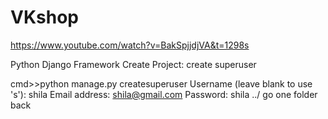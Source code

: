 # VKshop

https://www.youtube.com/watch?v=BakSpjjdjVA&t=1298s


Python Django Framework
Create Project:
create superuser

cmd>>python manage.py createsuperuser
Username (leave blank to use 's'): shila
Email address: shila@gmail.com
Password: shila
../ go one folder back